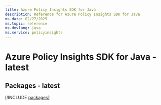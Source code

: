 ```yaml
---
title: Azure Policy Insights SDK for Java
description: Reference for Azure Policy Insights SDK for Java
ms.date: 02/27/2025
ms.topic: reference
ms.devlang: java
ms.service: policyinsights
---
```

# Azure Policy Insights SDK for Java - latest
## Packages - latest
[!INCLUDE [packages](policy-insights-index.md)]